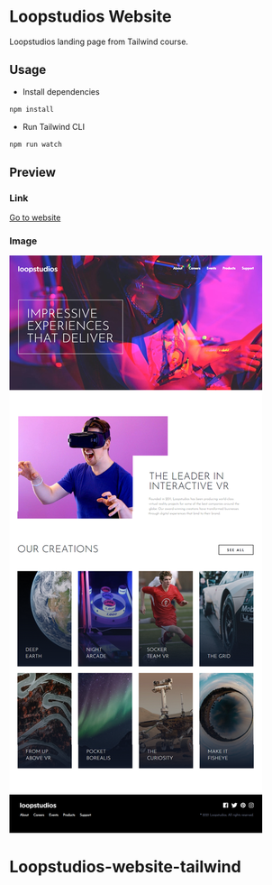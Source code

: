 # Loopstudios Website

Loopstudios landing page from Tailwind course.

## Usage

- Install dependencies

```bash
npm install
```

- Run Tailwind CLI

```bash
npm run watch
```

## Preview

### Link

[Go to website]()

### Image

![Alt text](images/loopstudios.png)
# Loopstudios-website-tailwind
